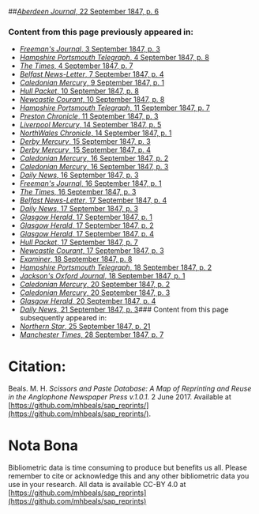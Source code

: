 ##[*Aberdeen Journal*, 22 September 1847, p. 6](https://mhbeals.github.io/sap_html/Aberdeen-Journal/Aberdeen-Journal-22-September-1847-p-6)

### Content from this page previously appeared in:
+ [*Freeman's Journal*, 3 September 1847, p. 3](https://mhbeals.github.io/sap_html/Freeman's-Journal/Freeman's-Journal-3-September-1847-p-3)
+ [*Hampshire Portsmouth Telegraph*, 4 September 1847, p. 8](https://mhbeals.github.io/sap_html/Hampshire-Portsmouth-Telegraph/Hampshire-Portsmouth-Telegraph-4-September-1847-p-8)
+ [*The Times*, 4 September 1847, p. 7](https://mhbeals.github.io/sap_html/The-Times/The-Times-4-September-1847-p-7)
+ [*Belfast News-Letter*, 7 September 1847, p. 4](https://mhbeals.github.io/sap_html/Belfast-News-Letter/Belfast-News-Letter-7-September-1847-p-4)
+ [*Caledonian Mercury*, 9 September 1847, p. 1](https://mhbeals.github.io/sap_html/Caledonian-Mercury/Caledonian-Mercury-9-September-1847-p-1)
+ [*Hull Packet*, 10 September 1847, p. 8](https://mhbeals.github.io/sap_html/Hull-Packet/Hull-Packet-10-September-1847-p-8)
+ [*Newcastle Courant*, 10 September 1847, p. 8](https://mhbeals.github.io/sap_html/Newcastle-Courant/Newcastle-Courant-10-September-1847-p-8)
+ [*Hampshire Portsmouth Telegraph*, 11 September 1847, p. 7](https://mhbeals.github.io/sap_html/Hampshire-Portsmouth-Telegraph/Hampshire-Portsmouth-Telegraph-11-September-1847-p-7)
+ [*Preston Chronicle*, 11 September 1847, p. 3](https://mhbeals.github.io/sap_html/Preston-Chronicle/Preston-Chronicle-11-September-1847-p-3)
+ [*Liverpool Mercury*, 14 September 1847, p. 5](https://mhbeals.github.io/sap_html/Liverpool-Mercury/Liverpool-Mercury-14-September-1847-p-5)
+ [*NorthWales Chronicle*, 14 September 1847, p. 1](https://mhbeals.github.io/sap_html/NorthWales-Chronicle/NorthWales-Chronicle-14-September-1847-p-1)
+ [*Derby Mercury*, 15 September 1847, p. 3](https://mhbeals.github.io/sap_html/Derby-Mercury/Derby-Mercury-15-September-1847-p-3)
+ [*Derby Mercury*, 15 September 1847, p. 4](https://mhbeals.github.io/sap_html/Derby-Mercury/Derby-Mercury-15-September-1847-p-4)
+ [*Caledonian Mercury*, 16 September 1847, p. 2](https://mhbeals.github.io/sap_html/Caledonian-Mercury/Caledonian-Mercury-16-September-1847-p-2)
+ [*Caledonian Mercury*, 16 September 1847, p. 3](https://mhbeals.github.io/sap_html/Caledonian-Mercury/Caledonian-Mercury-16-September-1847-p-3)
+ [*Daily News*, 16 September 1847, p. 3](https://mhbeals.github.io/sap_html/Daily-News/Daily-News-16-September-1847-p-3)
+ [*Freeman's Journal*, 16 September 1847, p. 1](https://mhbeals.github.io/sap_html/Freeman's-Journal/Freeman's-Journal-16-September-1847-p-1)
+ [*The Times*, 16 September 1847, p. 3](https://mhbeals.github.io/sap_html/The-Times/The-Times-16-September-1847-p-3)
+ [*Belfast News-Letter*, 17 September 1847, p. 4](https://mhbeals.github.io/sap_html/Belfast-News-Letter/Belfast-News-Letter-17-September-1847-p-4)
+ [*Daily News*, 17 September 1847, p. 3](https://mhbeals.github.io/sap_html/Daily-News/Daily-News-17-September-1847-p-3)
+ [*Glasgow Herald*, 17 September 1847, p. 1](https://mhbeals.github.io/sap_html/Glasgow-Herald/Glasgow-Herald-17-September-1847-p-1)
+ [*Glasgow Herald*, 17 September 1847, p. 2](https://mhbeals.github.io/sap_html/Glasgow-Herald/Glasgow-Herald-17-September-1847-p-2)
+ [*Glasgow Herald*, 17 September 1847, p. 4](https://mhbeals.github.io/sap_html/Glasgow-Herald/Glasgow-Herald-17-September-1847-p-4)
+ [*Hull Packet*, 17 September 1847, p. 7](https://mhbeals.github.io/sap_html/Hull-Packet/Hull-Packet-17-September-1847-p-7)
+ [*Newcastle Courant*, 17 September 1847, p. 3](https://mhbeals.github.io/sap_html/Newcastle-Courant/Newcastle-Courant-17-September-1847-p-3)
+ [*Examiner*, 18 September 1847, p. 8](https://mhbeals.github.io/sap_html/Examiner/Examiner-18-September-1847-p-8)
+ [*Hampshire Portsmouth Telegraph*, 18 September 1847, p. 2](https://mhbeals.github.io/sap_html/Hampshire-Portsmouth-Telegraph/Hampshire-Portsmouth-Telegraph-18-September-1847-p-2)
+ [*Jackson's Oxford Journal*, 18 September 1847, p. 1](https://mhbeals.github.io/sap_html/Jackson's-Oxford-Journal/Jackson's-Oxford-Journal-18-September-1847-p-1)
+ [*Caledonian Mercury*, 20 September 1847, p. 2](https://mhbeals.github.io/sap_html/Caledonian-Mercury/Caledonian-Mercury-20-September-1847-p-2)
+ [*Caledonian Mercury*, 20 September 1847, p. 3](https://mhbeals.github.io/sap_html/Caledonian-Mercury/Caledonian-Mercury-20-September-1847-p-3)
+ [*Glasgow Herald*, 20 September 1847, p. 4](https://mhbeals.github.io/sap_html/Glasgow-Herald/Glasgow-Herald-20-September-1847-p-4)
+ [*Daily News*, 21 September 1847, p. 3](https://mhbeals.github.io/sap_html/Daily-News/Daily-News-21-September-1847-p-3)### Content from this page subsequently appeared in:
+ [*Northern Star*, 25 September 1847, p. 21](https://mhbeals.github.io/sap_html/Northern-Star/Northern-Star-25-September-1847-p-21)
+ [*Manchester Times*, 28 September 1847, p. 7](https://mhbeals.github.io/sap_html/Manchester-Times/Manchester-Times-28-September-1847-p-7)
                    
# Citation: 

Beals. M. H. *Scissors and Paste Database: A Map of Reprinting and Reuse in the Anglophone Newspaper Press v.1.0.1.* 2 June 2017. Available at [https://github.com/mhbeals/sap_reprints/](https://github.com/mhbeals/sap_reprints/). 
                    
# Nota Bona

Bibliometric data is time consuming to produce but benefits us all. Please remember to cite or acknowledge this and any other bibliometric data you use in your research. All data is available CC-BY 4.0 at [https://github.com/mhbeals/sap_reprints](https://github.com/mhbeals/sap_reprints)